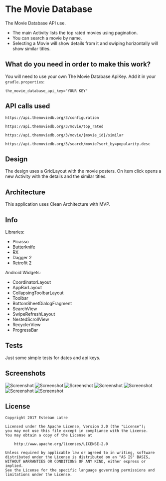 # The Movie Database

The Movie Database API use.

- The main Activity lists the top rated movies using pagination.
- You can search a movie by name.
- Selecting a Movie will show details from it and swiping horizontally will show similar titles.

## What do you need in order to make this work?

You will need to use your own The Movie Database ApiKey. Add it in your `gradle.properties`:

```
the_movie_database_api_key="YOUR KEY"
```

## API calls used

```
https://api.themoviedb.org/3/configuration

https://api.themoviedb.org/3/movie/top_rated

https://api.themoviedb.org/3/movie/{movie_id}/similar

https://api.themoviedb.org/3/search/movie?sort_by=popularity.desc
```

## Design

The design uses a GridLayout with the movie posters. On item click opens a new Activity with the details and the similar titles.

## Architecture

This application uses Clean Architecture with MVP.

## Info

Libraries:

- Picasso
- Butterknife
- RX
- Dagger 2
- Retrofit 2

Android Widgets:

- CoordinatorLayout
- AppBarLayout
- CollapsingToolbarLayout
- Toolbar
- BottomSheetDialogFragment
- SearchView
- SwipeRefreshLayout
- NestedScrollView
- RecyclerView
- ProgressBar

## Tests

Just some simple tests for dates and api keys.

## Screenshots

![Screenshot](art/device-2016-11-17-125827.png)
![Screenshot](art/device-2016-11-17-125935.png)
![Screenshot](art/device-2016-11-17-125945.png)
![Screenshot](art/device-2016-11-17-125955.png)
![Screenshot](art/device-2016-11-17-125965.png)
![Screenshot](art/device-2016-11-17-130037.png)
![Screenshot](art/device-2016-11-17-130038.png)

## License
    Copyright 2017 Esteban Latre
    
    Licensed under the Apache License, Version 2.0 (the "License");
    you may not use this file except in compliance with the License.
    You may obtain a copy of the License at
    
        http://www.apache.org/licenses/LICENSE-2.0
    
    Unless required by applicable law or agreed to in writing, software
    distributed under the License is distributed on an "AS IS" BASIS,
    WITHOUT WARRANTIES OR CONDITIONS OF ANY KIND, either express or implied.
    See the License for the specific language governing permissions and
    limitations under the License.
